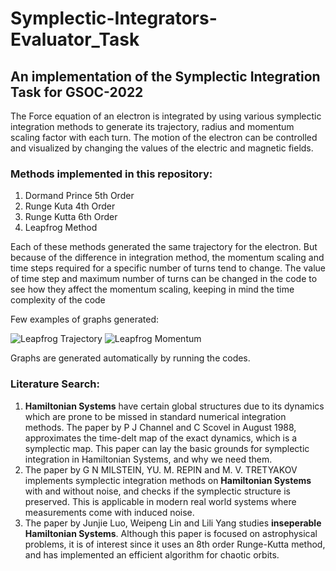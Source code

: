 # Symplectic-Integrators-Evaluator_Task
## An implementation of the Symplectic Integration Task for GSOC-2022

The Force equation of an electron is integrated by using various symplectic integration methods to generate its trajectory, radius and momentum scaling factor with
each turn. The motion of the electron can be controlled and visualized by changing the values of the electric and magnetic fields.

### Methods implemented in this repository:
1) Dormand Prince 5th Order
2) Runge Kuta 4th Order
3) Runge Kutta 6th Order
4) Leapfrog Method

Each of these methods generated the same trajectory for the electron. But because of the difference in integration method, the momentum scaling and time steps required for a specific number of turns tend to change. The value of time step and maximum number of turns can be changed in the code to see how they affect the momentum scaling, keeping in mind the time complexity of the code

Few examples of graphs generated:

![Leapfrog Trajectory](https://user-images.githubusercontent.com/68490344/160836058-6bff0a77-467c-4f9c-b2cf-aefe30dbf73f.png)
![Leapfrog Momentum](https://user-images.githubusercontent.com/68490344/160836092-337a9bc9-627f-4fd2-a2fd-cc7bcf9cc21c.png)

Graphs are generated automatically by running the codes.

### Literature Search:

1) **Hamiltonian Systems** have certain global structures due to its dynamics which are prone to be missed in standard numerical integration methods. The paper by P J Channel and C Scovel in August 1988, approximates the time-delt map of the exact dynamics, which is a symplectic map. This paper can lay the basic grounds for symplectic integration in Hamiltonian Systems, and why we need them.
2) The paper by G N MILSTEIN, YU. M. REPIN and M. V. TRETYAKOV implements symplectic integration methods on **Hamiltonian Systems** with and without noise, and checks if the symplectic structure is preserved. This is applicable in modern real world systems where measurements come with induced noise.
3) The paper by Junjie Luo, Weipeng Lin and Lili Yang studies **inseperable Hamiltonian Systems**. Although this paper is focused on astrophysical problems, it is of interest since it uses an 8th order Runge-Kutta method, and has implemented an efficient algorithm for chaotic orbits.


